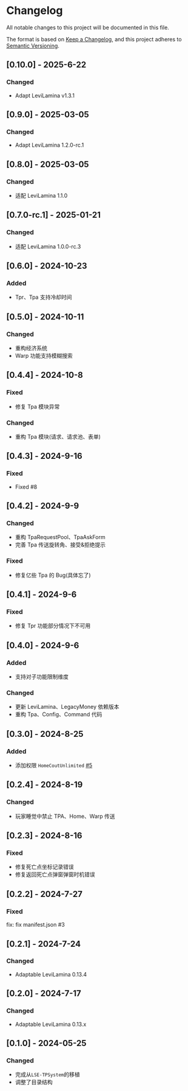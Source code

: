 # Changelog

All notable changes to this project will be documented in this file.

The format is based on [Keep a Changelog](https://keepachangelog.com/en/1.0.0/),
and this project adheres to [Semantic Versioning](https://semver.org/spec/v2.0.0.html).

## [0.10.0] - 2025-6-22

### Changed

- Adapt LeviLamina v1.3.1

## [0.9.0] - 2025-03-05

### Changed

- Adapt LeviLamina 1.2.0-rc.1

## [0.8.0] - 2025-03-05

### Changed

- 适配 LeviLamina 1.1.0

## [0.7.0-rc.1] - 2025-01-21

### Changed

- 适配 LeviLamina 1.0.0-rc.3

## [0.6.0] - 2024-10-23

### Added

- Tpr、Tpa 支持冷却时间

## [0.5.0] - 2024-10-11

### Changed

- 重构经济系统
- Warp 功能支持模糊搜索

## [0.4.4] - 2024-10-8

### Fixed

- 修复 Tpa 模块异常

### Changed

- 重构 Tpa 模块(请求、请求池、表单)

## [0.4.3] - 2024-9-16

### Fixed

- Fixed #8

## [0.4.2] - 2024-9-9

### Changed

- 重构 TpaRequestPool、TpaAskForm
- 完善 Tpa 传送旋转角、接受&拒绝提示

### Fixed

- 修复亿些 Tpa 的 Bug(具体忘了)

## [0.4.1] - 2024-9-6

### Fixed

- 修复 Tpr 功能部分情况下不可用

## [0.4.0] - 2024-9-6

### Added

- 支持对子功能限制维度

### Changed

- 更新 LeviLamina、LegacyMoney 依赖版本
- 重构 Tpa、Config、Command 代码

## [0.3.0] - 2024-8-25

### Added

- 添加权限 `HomeCoutUnlimited` [#5](https://github.com/engsr6982/TeleportSystem/issues/5)

## [0.2.4] - 2024-8-19

### Changed

- 玩家睡觉中禁止 TPA、Home、Warp 传送

## [0.2.3] - 2024-8-16

### Fixed

- 修复死亡点坐标记录错误
- 修复返回死亡点弹窗弹窗时机错误

## [0.2.2] - 2024-7-27

### Fixed

fix: fix manifest.json #3

## [0.2.1] - 2024-7-24

### Changed

- Adaptable LeviLamina 0.13.4

## [0.2.0] - 2024-7-17

### Changed

- Adaptable LeviLamina 0.13.x

## [0.1.0] - 2024-05-25

### Changed

- 完成从`LSE-TPSystem`的移植
- 调整了目录结构
